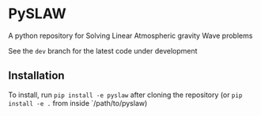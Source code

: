 # PySLAW
A python repository for Solving Linear Atmospheric gravity Wave problems

See the `dev` branch for the latest code under development

## Installation
To install, run `pip install -e pyslaw` after cloning the repository (or `pip install -e .` from inside `/path/to/pyslaw)
